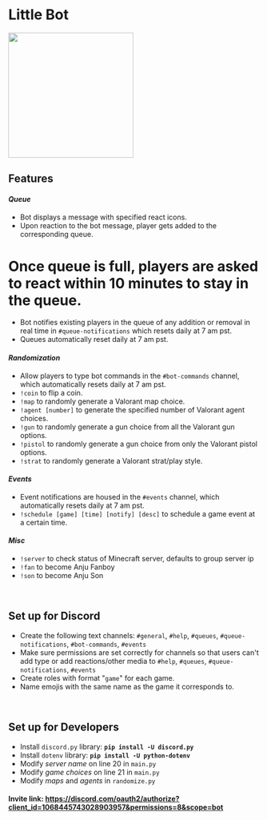 # Little Bot

<img src="https://user-images.githubusercontent.com/33340487/215303416-7116313b-1950-4922-9244-d6bda0aa4f2b.jpg" with="250" height="250">

## Features 
#### <i>Queue</i>
* Bot displays a message with specified react icons.
* Upon reaction to the bot message, player gets added to the corresponding queue.
# Once queue is full, players are asked to react within 10 minutes to stay in the queue.
* Bot notifies existing players in the queue of any addition or removal in real time in `#queue-notifications` which resets daily at 7 am pst.
* Queues automatically reset daily at 7 am pst.
#### <i>Randomization</i>
* Allow players to type bot commands in the `#bot-commands` channel, which automatically resets daily at 7 am pst.
* `!coin` to flip a coin.
* `!map` to randomly generate a Valorant map choice.
* `!agent [number]` to generate the specified number of Valorant agent choices.
* `!gun` to randomly generate a gun choice from all the Valorant gun options. 
* `!pistol` to randomly generate a gun choice from only the Valorant pistol options.
* `!strat` to randomly generate a Valorant strat/play style.
#### <i>Events</i>
* Event notifications are housed in the `#events` channel, which automatically resets daily at 7 am pst.
* `!schedule [game] [time] [notify] [desc]` to schedule a game event at a certain time.
#### <i>Misc</i>
* `!server` to check status of Minecraft server, defaults to group server ip
* `!fan` to become Anju Fanboy
* `!son` to become Anju Son
<br>

## Set up for Discord
* Create the following text channels: `#general`, `#help`, `#queues`, `#queue-notifications`, `#bot-commands`, `#events`
* Make sure permissions are set correctly for channels so that users can't add type or add reactions/other media to `#help`, `#queues`, `#queue-notifications`,  `#events`
* Create roles with format "`game`" for each game.
* Name emojis with the same name as the game it corresponds to.
<br>

## Set up for Developers
* Install `discord.py` library: <b>`pip install -U discord.py`</b>
* Install `dotenv` library: <b>`pip install -U python-dotenv`</b>
* Modify _server name_ on line 20 in `main.py`
* Modify _game choices_ on line 21 in `main.py`
* Modify _maps_ and _agents_ in `randomize.py`


#### Invite link: https://discord.com/oauth2/authorize?client_id=1068445743028903957&permissions=8&scope=bot
